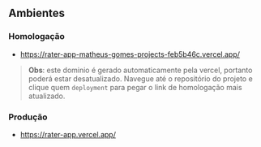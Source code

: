 ## Ambientes

### Homologação

-  https://rater-app-matheus-gomes-projects-feb5b46c.vercel.app/

> **Obs**: este dominio é gerado automaticamente pela vercel, portanto poderá estar desatualizado. Navegue até o repositório do projeto e clique quem `deployment` para pegar o link de homologação mais atualizado.

### Produção

-  https://rater-app.vercel.app/
